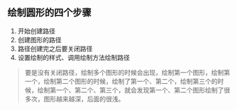 ## 绘制圆形的四个步骤
1. 开始创建路径
2. 创建图形的路径
3. 路径创建完之后要关闭路径
4. 设置绘制的样式、调用绘制方法绘制路径

>要是没有关闭路径，绘制多个图形的时候会出现，绘制第一个图形，绘制第一个，绘制第二个图形的时候，绘制了第一个、第二个，绘制第三个的时候，绘制第一个、第二个、第三个，就会发现第一个、第二个图形绘制了很多次，图形越来越深，后面的很浅。